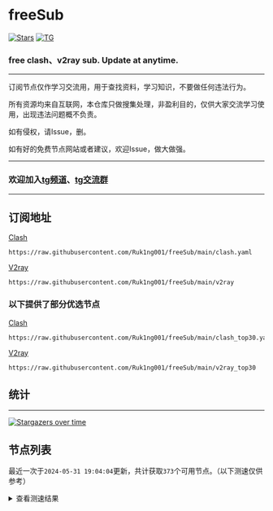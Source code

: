 # freeSub
[![Stars](https://img.shields.io/github/stars/Ruk1ng001/freeSub)](https://github.com/Ruk1ng001/freeSub/stargazers)
[![TG](https://img.shields.io/badge/Telegram-gray?logo=Telegram)](https://t.me/Ruk1ng001)
### free clash、v2ray sub. Update at anytime.

---

订阅节点仅作学习交流用，用于查找资料，学习知识，不要做任何违法行为。

所有资源均来自互联网，本仓库只做搜集处理，非盈利目的，仅供大家交流学习使用，出现违法问题概不负责。

如有侵权，请Issue，删。

如有好的免费节点网站或者建议，欢迎Issue，做大做强。

---

### 欢迎加入[tg频道](https://t.me/Ruk1ng001)、[tg交流群](https://t.me/+-e-b04EE5Cw2NmU1)

---

## 订阅地址
[Clash](https://raw.githubusercontent.com/Ruk1ng001/freeSub/main/clash.yaml)
```
https://raw.githubusercontent.com/Ruk1ng001/freeSub/main/clash.yaml
```
[V2ray](https://raw.githubusercontent.com/Ruk1ng001/freeSub/main/v2ray)
```
https://raw.githubusercontent.com/Ruk1ng001/freeSub/main/v2ray
```
### 以下提供了部分优选节点

[Clash](https://raw.githubusercontent.com/Ruk1ng001/freeSub/main/clash_top30.yaml)
```
https://raw.githubusercontent.com/Ruk1ng001/freeSub/main/clash_top30.yaml
```
[V2ray](https://raw.githubusercontent.com/Ruk1ng001/freeSub/main/v2ray_top30)
```
https://raw.githubusercontent.com/Ruk1ng001/freeSub/main/v2ray_top30
```

## 统计

---

[![Stargazers over time](https://starchart.cc/Ruk1ng001/freeSub.svg)](https://starchart.cc/Ruk1ng001/freeSub)

## 节点列表

最近一次于`2024-05-31 19:04:04`更新，共计获取`373`个可用节点。（以下测速仅供参考）

<details> <summary>查看测速结果</summary>

| 序号 | 节点 | 带宽 | 延迟 |
|:--:|:--:|:--:|:--:|
 | 1 | US😈github.com/Ruk1ng001_-234558492 | 3.81MB/s | 3002.00ms |
 | 2 | CN😈github.com/Ruk1ng001_897238101 | 3.59MB/s | 876.00ms |
 | 3 | CH😈github.com/Ruk1ng001_-1045089726 | 3.49MB/s | 495.00ms |
 | 4 | TW😈github.com/Ruk1ng001_418566877 | 3.44MB/s | 694.00ms |
 | 5 | CN😈github.com/Ruk1ng001_-1240602613 | 3.34MB/s | 550.00ms |
 | 6 | CA😈github.com/Ruk1ng001_-1672265592 | 3.33MB/s | 719.00ms |
 | 7 | CN😈github.com/Ruk1ng001_-76535870 | 3.33MB/s | 616.00ms |
 | 8 | HK😈github.com/Ruk1ng001_781110952 | 3.31MB/s | 450.00ms |
 | 9 | CN😈github.com/Ruk1ng001_-359419728 | 3.25MB/s | 462.00ms |
 | 10 | CN😈github.com/Ruk1ng001_-1922129779 | 3.07MB/s | 350.00ms |
 | 11 | JP😈github.com/Ruk1ng001_1145725734 | 3.01MB/s | 581.00ms |
 | 12 | JP😈github.com/Ruk1ng001_-511988489 | 2.83MB/s | 739.00ms |
 | 13 | JP😈github.com/Ruk1ng001_1802207784 | 2.69MB/s | 527.00ms |
 | 14 | HK😈github.com/Ruk1ng001_466765605 | 2.56MB/s | 426.00ms |
 | 15 | JP😈github.com/Ruk1ng001_1569210954 | 2.48MB/s | 487.00ms |
 | 16 | HK😈github.com/Ruk1ng001_-1580273855 | 2.38MB/s | 410.00ms |
 | 17 | CA😈github.com/Ruk1ng001_1227252987 | 2.38MB/s | 501.00ms |
 | 18 | SG😈github.com/Ruk1ng001_-576040174 | 2.32MB/s | 485.00ms |
 | 19 | CA😈github.com/Ruk1ng001_-1008720777 | 2.18MB/s | 397.00ms |
 | 20 | TW😈github.com/Ruk1ng001_-604235110 | 2.15MB/s | 455.00ms |
 | 21 | SG😈github.com/Ruk1ng001_-2134427733 | 2.13MB/s | 406.00ms |
 | 22 | HK😈github.com/Ruk1ng001_1203476530 | 2.06MB/s | 1610.00ms |
 | 23 | CN😈github.com/Ruk1ng001_-2087116798 | 2.01MB/s | 728.00ms |
 | 24 | TW😈github.com/Ruk1ng001_-1333486404 | 1.93MB/s | 749.00ms |
 | 25 | HK😈github.com/Ruk1ng001_197544522 | 1.92MB/s | 883.00ms |
 | 26 | CN😈github.com/Ruk1ng001_1960369821 | 1.90MB/s | 637.00ms |
 | 27 | HK😈github.com/Ruk1ng001_-677114025 | 1.88MB/s | 845.00ms |
 | 28 | Other😈github.com/Ruk1ng001_1182184118 | 1.79MB/s | 2055.00ms |
 | 29 | JP😈github.com/Ruk1ng001_-1501186216 | 1.66MB/s | 607.00ms |
 | 30 | CA😈github.com/Ruk1ng001_-1974840195 | 1.66MB/s | 1330.00ms |
 | 31 | US😈github.com/Ruk1ng001_912629114 | 1.58MB/s | 1757.00ms |
 | 32 | Other😈github.com/Ruk1ng001_-790524371 | 1.57MB/s | 1196.00ms |
 | 33 | TW😈github.com/Ruk1ng001_-1005625977 | 1.56MB/s | 357.00ms |
 | 34 | SG😈github.com/Ruk1ng001_1312163717 | 1.56MB/s | 1046.00ms |
 | 35 | UM😈github.com/Ruk1ng001_435540059 | 1.54MB/s | 1270.00ms |
 | 36 | CN😈github.com/Ruk1ng001_1996931643 | 1.52MB/s | 789.00ms |
 | 37 | CA😈github.com/Ruk1ng001_-561045334 | 1.51MB/s | 1243.00ms |
 | 38 | CA😈github.com/Ruk1ng001_1262241565 | 1.51MB/s | 1271.00ms |
 | 39 | CN😈github.com/Ruk1ng001_-759104754 | 1.48MB/s | 715.00ms |
 | 40 | CA😈github.com/Ruk1ng001_312756856 | 1.41MB/s | 928.00ms |
 | 41 | SG😈github.com/Ruk1ng001_-2026700889 | 1.38MB/s | 518.00ms |
 | 42 | UM😈github.com/Ruk1ng001_-1886715007 | 1.38MB/s | 1270.00ms |
 | 43 | UM😈github.com/Ruk1ng001_885467544 | 1.37MB/s | 1281.00ms |
 | 44 | CA😈github.com/Ruk1ng001_-1591117744 | 1.36MB/s | 1148.00ms |
 | 45 | Other😈github.com/Ruk1ng001_-618823350 | 1.36MB/s | 1250.00ms |
 | 46 | SG😈github.com/Ruk1ng001_777700868 | 1.34MB/s | 442.00ms |
 | 47 | CA😈github.com/Ruk1ng001_-1989250554 | 1.27MB/s | 1008.00ms |
 | 48 | UM😈github.com/Ruk1ng001_-102191318 | 1.26MB/s | 1233.00ms |
 | 49 | CA😈github.com/Ruk1ng001_200979588 | 1.26MB/s | 1350.00ms |
 | 50 | CA😈github.com/Ruk1ng001_-1750334099 | 1.26MB/s | 1517.00ms |
 | 51 | CA😈github.com/Ruk1ng001_519180423 | 1.25MB/s | 990.00ms |
 | 52 | UM😈github.com/Ruk1ng001_1978053647 | 1.25MB/s | 1094.00ms |
 | 53 | JP😈github.com/Ruk1ng001_-1292406694 | 1.25MB/s | 962.00ms |
 | 54 | UM😈github.com/Ruk1ng001_-373168241 | 1.24MB/s | 1044.00ms |
 | 55 | RU😈github.com/Ruk1ng001_-1049904755 | 1.20MB/s | 1223.00ms |
 | 56 | CA😈github.com/Ruk1ng001_1602438490 | 1.20MB/s | 1519.00ms |
 | 57 | CN😈github.com/Ruk1ng001_1279534408 | 1.18MB/s | 1157.00ms |
 | 58 | CA😈github.com/Ruk1ng001_959310995 | 1.17MB/s | 2039.00ms |
 | 59 | CA😈github.com/Ruk1ng001_577571612 | 1.17MB/s | 1066.00ms |
 | 60 | CA😈github.com/Ruk1ng001_-693286373 | 1.15MB/s | 1495.00ms |
 | 61 | CN😈github.com/Ruk1ng001_1966277915 | 1.15MB/s | 1131.00ms |
 | 62 | UM😈github.com/Ruk1ng001_-1491882096 | 1.15MB/s | 1397.00ms |
 | 63 | CA😈github.com/Ruk1ng001_-445362946 | 1.15MB/s | 1511.00ms |
 | 64 | CN😈github.com/Ruk1ng001_-1820570870 | 1.14MB/s | 503.00ms |
 | 65 | CN😈github.com/Ruk1ng001_1708283347 | 1.14MB/s | 737.00ms |
 | 66 | CA😈github.com/Ruk1ng001_692031390 | 1.14MB/s | 2120.00ms |
 | 67 | UM😈github.com/Ruk1ng001_1263919475 | 1.13MB/s | 1095.00ms |
 | 68 | CA😈github.com/Ruk1ng001_1885262548 | 1.13MB/s | 1646.00ms |
 | 69 | CA😈github.com/Ruk1ng001_-1296741748 | 1.13MB/s | 1585.00ms |
 | 70 | CN😈github.com/Ruk1ng001_482506552 | 1.11MB/s | 574.00ms |
 | 71 | UM😈github.com/Ruk1ng001_745691105 | 1.11MB/s | 969.00ms |
 | 72 | UM😈github.com/Ruk1ng001_-732917729 | 1.09MB/s | 997.00ms |
 | 73 | CA😈github.com/Ruk1ng001_-328306823 | 1.09MB/s | 1540.00ms |
 | 74 | CA😈github.com/Ruk1ng001_-1967456951 | 1.08MB/s | 1778.00ms |
 | 75 | CN😈github.com/Ruk1ng001_1121528462 | 1.08MB/s | 751.00ms |
 | 76 | CA😈github.com/Ruk1ng001_-355151149 | 1.07MB/s | 2001.00ms |
 | 77 | HK😈github.com/Ruk1ng001_-1905948420 | 1.06MB/s | 1805.00ms |
 | 78 | CA😈github.com/Ruk1ng001_1660444059 | 1.06MB/s | 1706.00ms |
 | 79 | SG😈github.com/Ruk1ng001_-1967551594 | 1.06MB/s | 1395.00ms |
 | 80 | CA😈github.com/Ruk1ng001_-2085459911 | 1.06MB/s | 1809.00ms |
 | 81 | CA😈github.com/Ruk1ng001_-138119989 | 1.06MB/s | 1842.00ms |
 | 82 | CA😈github.com/Ruk1ng001_-1745654583 | 1.06MB/s | 1715.00ms |
 | 83 | HK😈github.com/Ruk1ng001_2091039423 | 1.05MB/s | 2094.00ms |
 | 84 | HK😈github.com/Ruk1ng001_36348796 | 1.05MB/s | 2103.00ms |
 | 85 | HK😈github.com/Ruk1ng001_-493731111 | 1.04MB/s | 1662.00ms |
 | 86 | CA😈github.com/Ruk1ng001_161369125 | 1.03MB/s | 1783.00ms |
 | 87 | KZ😈github.com/Ruk1ng001_-581594089 | 1.03MB/s | 1036.00ms |
 | 88 | Other😈github.com/Ruk1ng001_-1494982010 | 1.02MB/s | 1654.00ms |
 | 89 | US😈github.com/Ruk1ng001_615508415 | 1.02MB/s | 1225.00ms |
 | 90 | RU😈github.com/Ruk1ng001_528691366 | 1.01MB/s | 1681.00ms |
 | 91 | CN😈github.com/Ruk1ng001_-1180751006 | 1015.93KB/s | 1342.00ms |
 | 92 | CA😈github.com/Ruk1ng001_-316335294 | 1012.96KB/s | 1868.00ms |
 | 93 | CA😈github.com/Ruk1ng001_902126168 | 1008.08KB/s | 1749.00ms |
 | 94 | TW😈github.com/Ruk1ng001_823365205 | 993.26KB/s | 1106.00ms |
 | 95 | FR😈github.com/Ruk1ng001_486440171 | 988.49KB/s | 931.00ms |
 | 96 | US😈github.com/Ruk1ng001_-1738742084 | 982.78KB/s | 1345.00ms |
 | 97 | UM😈github.com/Ruk1ng001_1782500260 | 978.21KB/s | 1292.00ms |
 | 98 | FR😈github.com/Ruk1ng001_433628204 | 975.29KB/s | 1280.00ms |
 | 99 | UM😈github.com/Ruk1ng001_-1792763356 | 974.18KB/s | 1055.00ms |
 | 100 | US😈github.com/Ruk1ng001_303307089 | 966.40KB/s | 1331.00ms |
 | 101 | HK😈github.com/Ruk1ng001_1885078087 | 960.53KB/s | 2130.00ms |
 | 102 | Euro😈github.com/Ruk1ng001_-610475081 | 955.15KB/s | 912.00ms |
 | 103 | NL😈github.com/Ruk1ng001_-1015548933 | 952.74KB/s | 1331.00ms |
 | 104 | Euro😈github.com/Ruk1ng001_-567779203 | 952.24KB/s | 932.00ms |
 | 105 | FR😈github.com/Ruk1ng001_2025009026 | 943.90KB/s | 995.00ms |
 | 106 | TW😈github.com/Ruk1ng001_-414360870 | 935.24KB/s | 418.00ms |
 | 107 | CN😈github.com/Ruk1ng001_825794549 | 933.01KB/s | 1573.00ms |
 | 108 | Other😈github.com/Ruk1ng001_371859801 | 927.92KB/s | 1201.00ms |
 | 109 | Euro😈github.com/Ruk1ng001_-1100658875 | 922.53KB/s | 687.00ms |
 | 110 | US😈github.com/Ruk1ng001_-2017068477 | 921.21KB/s | 1365.00ms |
 | 111 | NL😈github.com/Ruk1ng001_459288418 | 920.45KB/s | 1386.00ms |
 | 112 | UM😈github.com/Ruk1ng001_-1337401522 | 915.09KB/s | 974.00ms |
 | 113 | FR😈github.com/Ruk1ng001_49151771 | 912.57KB/s | 1014.00ms |
 | 114 | FR😈github.com/Ruk1ng001_-181723111 | 911.92KB/s | 984.00ms |
 | 115 | US😈github.com/Ruk1ng001_1797588643 | 910.84KB/s | 1356.00ms |
 | 116 | NL😈github.com/Ruk1ng001_-1059410687 | 907.69KB/s | 1368.00ms |
 | 117 | FR😈github.com/Ruk1ng001_-1728010228 | 905.83KB/s | 1276.00ms |
 | 118 | NL😈github.com/Ruk1ng001_970176328 | 902.14KB/s | 1414.00ms |
 | 119 | CA😈github.com/Ruk1ng001_1132634313 | 900.63KB/s | 967.00ms |
 | 120 | Other😈github.com/Ruk1ng001_1540704172 | 899.91KB/s | 818.00ms |
 | 121 | FR😈github.com/Ruk1ng001_-1857771266 | 899.16KB/s | 894.00ms |
 | 122 | Other😈github.com/Ruk1ng001_-1053759612 | 886.65KB/s | 1320.00ms |
 | 123 | NL😈github.com/Ruk1ng001_-730927187 | 886.14KB/s | 731.00ms |
 | 124 | SG😈github.com/Ruk1ng001_-1604217019 | 883.27KB/s | 484.00ms |
 | 125 | US😈github.com/Ruk1ng001_861083714 | 880.81KB/s | 1410.00ms |
 | 126 | US😈github.com/Ruk1ng001_-424472426 | 879.60KB/s | 891.00ms |
 | 127 | FR😈github.com/Ruk1ng001_-390927278 | 876.30KB/s | 1071.00ms |
 | 128 | FR😈github.com/Ruk1ng001_628145102 | 872.91KB/s | 1824.00ms |
 | 129 | US😈github.com/Ruk1ng001_1438672873 | 872.66KB/s | 1436.00ms |
 | 130 | FR😈github.com/Ruk1ng001_1063657475 | 868.20KB/s | 1115.00ms |
 | 131 | NL😈github.com/Ruk1ng001_-331801907 | 867.11KB/s | 732.00ms |
 | 132 | CN😈github.com/Ruk1ng001_-1226086386 | 864.93KB/s | 1208.00ms |
 | 133 | FR😈github.com/Ruk1ng001_1547493110 | 862.00KB/s | 1072.00ms |
 | 134 | US😈github.com/Ruk1ng001_152166326 | 860.14KB/s | 779.00ms |
 | 135 | CA😈github.com/Ruk1ng001_286035895 | 852.69KB/s | 1566.00ms |
 | 136 | US😈github.com/Ruk1ng001_-885095444 | 848.25KB/s | 1389.00ms |
 | 137 | UM😈github.com/Ruk1ng001_500483921 | 842.64KB/s | 981.00ms |
 | 138 | FR😈github.com/Ruk1ng001_-634455245 | 834.80KB/s | 858.00ms |
 | 139 | US😈github.com/Ruk1ng001_790854164 | 831.51KB/s | 790.00ms |
 | 140 | DE😈github.com/Ruk1ng001_867741831 | 830.70KB/s | 921.00ms |
 | 141 | Other😈github.com/Ruk1ng001_1972596040 | 829.90KB/s | 1072.00ms |
 | 142 | SG😈github.com/Ruk1ng001_-2131096342 | 829.42KB/s | 707.00ms |
 | 143 | Other😈github.com/Ruk1ng001_1952458991 | 810.86KB/s | 1030.00ms |
 | 144 | JP😈github.com/Ruk1ng001_2108469038 | 808.33KB/s | 553.00ms |
 | 145 | FR😈github.com/Ruk1ng001_1037780964 | 807.53KB/s | 851.00ms |
 | 146 | FR😈github.com/Ruk1ng001_995614948 | 801.41KB/s | 843.00ms |
 | 147 | US😈github.com/Ruk1ng001_1490566360 | 799.10KB/s | 783.00ms |
 | 148 | FR😈github.com/Ruk1ng001_-549524324 | 793.47KB/s | 1569.00ms |
 | 149 | FR😈github.com/Ruk1ng001_331755800 | 787.57KB/s | 871.00ms |
 | 150 | FR😈github.com/Ruk1ng001_1086922309 | 786.12KB/s | 1557.00ms |
 | 151 | Other😈github.com/Ruk1ng001_2014103162 | 784.52KB/s | 937.00ms |
 | 152 | Other😈github.com/Ruk1ng001_-695916869 | 781.90KB/s | 864.00ms |
 | 153 | CA😈github.com/Ruk1ng001_1170082256 | 778.51KB/s | 1603.00ms |
 | 154 | US😈github.com/Ruk1ng001_-2116800154 | 777.00KB/s | 1587.00ms |
 | 155 | FR😈github.com/Ruk1ng001_-726199911 | 776.71KB/s | 887.00ms |
 | 156 | Euro😈github.com/Ruk1ng001_1455062586 | 776.16KB/s | 742.00ms |
 | 157 | FR😈github.com/Ruk1ng001_-1255259185 | 772.59KB/s | 1678.00ms |
 | 158 | CA😈github.com/Ruk1ng001_850726388 | 767.75KB/s | 1648.00ms |
 | 159 | CA😈github.com/Ruk1ng001_1537578765 | 760.93KB/s | 526.00ms |
 | 160 | CN😈github.com/Ruk1ng001_1774881189 | 760.37KB/s | 1319.00ms |
 | 161 | SE😈github.com/Ruk1ng001_1038189334 | 754.33KB/s | 1430.00ms |
 | 162 | CN😈github.com/Ruk1ng001_-932387097 | 750.24KB/s | 1050.00ms |
 | 163 | UM😈github.com/Ruk1ng001_-1518711255 | 744.32KB/s | 1113.00ms |
 | 164 | US😈github.com/Ruk1ng001_1650935518 | 737.01KB/s | 773.00ms |
 | 165 | GB😈github.com/Ruk1ng001_-1570583276 | 736.08KB/s | 748.00ms |
 | 166 | CN😈github.com/Ruk1ng001_1903292082 | 718.82KB/s | 809.00ms |
 | 167 | ES😈github.com/Ruk1ng001_528490910 | 714.38KB/s | 1116.00ms |
 | 168 | GB😈github.com/Ruk1ng001_-1780153314 | 708.15KB/s | 730.00ms |
 | 169 | SE😈github.com/Ruk1ng001_-809521006 | 703.68KB/s | 1503.00ms |
 | 170 | UM😈github.com/Ruk1ng001_-1910970853 | 700.89KB/s | 1040.00ms |
 | 171 | US😈github.com/Ruk1ng001_1878698898 | 696.38KB/s | 808.00ms |
 | 172 | US😈github.com/Ruk1ng001_1426887277 | 695.44KB/s | 940.00ms |
 | 173 | SG😈github.com/Ruk1ng001_1562837448 | 690.86KB/s | 534.00ms |
 | 174 | UM😈github.com/Ruk1ng001_-2036645614 | 689.43KB/s | 1056.00ms |
 | 175 | HK😈github.com/Ruk1ng001_1712162064 | 688.63KB/s | 2102.00ms |
 | 176 | CN😈github.com/Ruk1ng001_1964030541 | 673.00KB/s | 1038.00ms |
 | 177 | CA😈github.com/Ruk1ng001_-1817004578 | 665.48KB/s | 1649.00ms |
 | 178 | UM😈github.com/Ruk1ng001_-2038148295 | 662.45KB/s | 1577.00ms |
 | 179 | IE😈github.com/Ruk1ng001_-347369602 | 658.39KB/s | 1114.00ms |
 | 180 | GB😈github.com/Ruk1ng001_-59921819 | 658.08KB/s | 1002.00ms |
 | 181 | CN😈github.com/Ruk1ng001_-166473483 | 654.37KB/s | 1040.00ms |
 | 182 | CN😈github.com/Ruk1ng001_1704349606 | 647.21KB/s | 900.00ms |
 | 183 | CH😈github.com/Ruk1ng001_-431066672 | 647.14KB/s | 1374.00ms |
 | 184 | Euro😈github.com/Ruk1ng001_-1443743963 | 644.40KB/s | 1377.00ms |
 | 185 | US😈github.com/Ruk1ng001_-598542849 | 631.61KB/s | 989.00ms |
 | 186 | CN😈github.com/Ruk1ng001_-1782810545 | 631.33KB/s | 1582.00ms |
 | 187 | CN😈github.com/Ruk1ng001_399503400 | 630.22KB/s | 1594.00ms |
 | 188 | UM😈github.com/Ruk1ng001_1844565209 | 629.67KB/s | 977.00ms |
 | 189 | CN😈github.com/Ruk1ng001_-1820120209 | 625.00KB/s | 1529.00ms |
 | 190 | CA😈github.com/Ruk1ng001_44100457 | 623.83KB/s | 1949.00ms |
 | 191 | CA😈github.com/Ruk1ng001_-1310335647 | 621.11KB/s | 2180.00ms |
 | 192 | UM😈github.com/Ruk1ng001_-2130750040 | 621.05KB/s | 1119.00ms |
 | 193 | Other😈github.com/Ruk1ng001_-41519520 | 618.47KB/s | 2199.00ms |
 | 194 | UM😈github.com/Ruk1ng001_1497304753 | 615.02KB/s | 1145.00ms |
 | 195 | FR😈github.com/Ruk1ng001_589236884 | 610.86KB/s | 1023.00ms |
 | 196 | CN😈github.com/Ruk1ng001_1756240449 | 610.60KB/s | 719.00ms |
 | 197 | CA😈github.com/Ruk1ng001_250667970 | 604.90KB/s | 1287.00ms |
 | 198 | HK😈github.com/Ruk1ng001_369893907 | 599.26KB/s | 2227.00ms |
 | 199 | CN😈github.com/Ruk1ng001_85191296 | 598.21KB/s | 1397.00ms |
 | 200 | Other😈github.com/Ruk1ng001_-1663307983 | 597.55KB/s | 1501.00ms |
 | 201 | CN😈github.com/Ruk1ng001_1843838071 | 589.96KB/s | 1676.00ms |
 | 202 | CN😈github.com/Ruk1ng001_-2053381123 | 589.13KB/s | 888.00ms |
 | 203 | FR😈github.com/Ruk1ng001_-1611703640 | 588.05KB/s | 1902.00ms |
 | 204 | CA😈github.com/Ruk1ng001_1391546740 | 582.36KB/s | 2234.00ms |
 | 205 | CA😈github.com/Ruk1ng001_-1115842090 | 581.19KB/s | 2334.00ms |
 | 206 | CA😈github.com/Ruk1ng001_874470658 | 577.44KB/s | 2274.00ms |
 | 207 | US😈github.com/Ruk1ng001_411653294 | 572.67KB/s | 815.00ms |
 | 208 | FR😈github.com/Ruk1ng001_-1844167915 | 567.22KB/s | 936.00ms |
 | 209 | Euro😈github.com/Ruk1ng001_-942643433 | 566.31KB/s | 1632.00ms |
 | 210 | US😈github.com/Ruk1ng001_1731875963 | 565.44KB/s | 845.00ms |
 | 211 | UM😈github.com/Ruk1ng001_-1774726499 | 552.22KB/s | 1874.00ms |
 | 212 | GB😈github.com/Ruk1ng001_-319846211 | 552.09KB/s | 956.00ms |
 | 213 | GB😈github.com/Ruk1ng001_1012956709 | 546.06KB/s | 980.00ms |
 | 214 | HK😈github.com/Ruk1ng001_-1086111670 | 531.23KB/s | 428.00ms |
 | 215 | CN😈github.com/Ruk1ng001_-1937661192 | 522.95KB/s | 1296.00ms |
 | 216 | Other😈github.com/Ruk1ng001_-1843361734 | 513.56KB/s | 839.00ms |
 | 217 | FR😈github.com/Ruk1ng001_-1182933090 | 499.08KB/s | 1977.00ms |
 | 218 | UM😈github.com/Ruk1ng001_1120030419 | 497.34KB/s | 1394.00ms |
 | 219 | FR😈github.com/Ruk1ng001_1582206346 | 488.11KB/s | 1889.00ms |
 | 220 | CH😈github.com/Ruk1ng001_-1024973147 | 480.78KB/s | 1030.00ms |
 | 221 | FR😈github.com/Ruk1ng001_-1946169941 | 474.33KB/s | 1706.00ms |
 | 222 | CN😈github.com/Ruk1ng001_2121892508 | 472.53KB/s | 834.00ms |
 | 223 | Americas😈github.com/Ruk1ng001_-506153438 | 469.76KB/s | 1810.00ms |
 | 224 | NL😈github.com/Ruk1ng001_1236911722 | 463.77KB/s | 1384.00ms |
 | 225 | JP😈github.com/Ruk1ng001_-517696060 | 450.38KB/s | 672.00ms |
 | 226 | UM😈github.com/Ruk1ng001_-2100351759 | 448.59KB/s | 1258.00ms |
 | 227 | UK😈github.com/Ruk1ng001_2059078769 | 435.11KB/s | 1861.00ms |
 | 228 | CA😈github.com/Ruk1ng001_-440080573 | 428.86KB/s | 2988.00ms |
 | 229 | HK😈github.com/Ruk1ng001_1744140237 | 427.43KB/s | 1841.00ms |
 | 230 | US😈github.com/Ruk1ng001_-1988160839 | 422.00KB/s | 764.00ms |
 | 231 | CA😈github.com/Ruk1ng001_1535759597 | 421.78KB/s | 1436.00ms |
 | 232 | FR😈github.com/Ruk1ng001_460132446 | 421.55KB/s | 2043.00ms |
 | 233 | UM😈github.com/Ruk1ng001_1472351678 | 419.58KB/s | 1257.00ms |
 | 234 | CA😈github.com/Ruk1ng001_-394796428 | 417.40KB/s | 1650.00ms |
 | 235 | CA😈github.com/Ruk1ng001_-1716620041 | 410.26KB/s | 2211.00ms |
 | 236 | DE😈github.com/Ruk1ng001_884654725 | 403.02KB/s | 957.00ms |
 | 237 | CA😈github.com/Ruk1ng001_1404508037 | 397.54KB/s | 1995.00ms |
 | 238 | UM😈github.com/Ruk1ng001_-1090185355 | 397.21KB/s | 1596.00ms |
 | 239 | HK😈github.com/Ruk1ng001_1738846254 | 392.79KB/s | 2483.00ms |
 | 240 | CN😈github.com/Ruk1ng001_24015290 | 377.46KB/s | 956.00ms |
 | 241 | US😈github.com/Ruk1ng001_-362544868 | 370.20KB/s | 1813.00ms |
 | 242 | HK😈github.com/Ruk1ng001_826561486 | 370.05KB/s | 2491.00ms |
 | 243 | HK😈github.com/Ruk1ng001_-1920177184 | 366.33KB/s | 2488.00ms |
 | 244 | KR😈github.com/Ruk1ng001_664774932 | 336.75KB/s | 2075.00ms |
 | 245 | CH😈github.com/Ruk1ng001_-903636143 | 324.13KB/s | 540.00ms |
 | 246 | CN😈github.com/Ruk1ng001_-1457532390 | 319.95KB/s | 1010.00ms |
 | 247 | HK😈github.com/Ruk1ng001_2287359 | 313.26KB/s | 2505.00ms |
 | 248 | CH😈github.com/Ruk1ng001_864906418 | 312.46KB/s | 2337.00ms |
 | 249 | UM😈github.com/Ruk1ng001_532150856 | 309.95KB/s | 1854.00ms |
 | 250 | CA😈github.com/Ruk1ng001_-1734462663 | 293.41KB/s | 1545.00ms |
 | 251 | Americas😈github.com/Ruk1ng001_1090519050 | 289.38KB/s | 2284.00ms |
 | 252 | UM😈github.com/Ruk1ng001_2054894954 | 284.60KB/s | 1207.00ms |
 | 253 | US😈github.com/Ruk1ng001_-1420722998 | 274.81KB/s | 2011.00ms |
 | 254 | CH😈github.com/Ruk1ng001_-2101205013 | 272.74KB/s | 1462.00ms |
 | 255 | CA😈github.com/Ruk1ng001_-2046415725 | 271.94KB/s | 2443.00ms |
 | 256 | PL😈github.com/Ruk1ng001_-404911409 | 271.13KB/s | 1158.00ms |
 | 257 | US😈github.com/Ruk1ng001_-1248491955 | 265.53KB/s | 1661.00ms |
 | 258 | NL😈github.com/Ruk1ng001_1909749058 | 265.37KB/s | 1494.00ms |
 | 259 | HK😈github.com/Ruk1ng001_541060471 | 259.45KB/s | 2975.00ms |
 | 260 | Other😈github.com/Ruk1ng001_-752549939 | 250.55KB/s | 1006.00ms |
 | 261 | CN😈github.com/Ruk1ng001_96347317 | 249.70KB/s | 1020.00ms |
 | 262 | UM😈github.com/Ruk1ng001_-1006573877 | 246.62KB/s | 1968.00ms |
 | 263 | UM😈github.com/Ruk1ng001_-1986465562 | 244.93KB/s | 1176.00ms |
 | 264 | Americas😈github.com/Ruk1ng001_2003495174 | 242.50KB/s | 2045.00ms |
 | 265 | UM😈github.com/Ruk1ng001_1034331182 | 241.02KB/s | 1280.00ms |
 | 266 | US😈github.com/Ruk1ng001_-1926413983 | 237.50KB/s | 1659.00ms |
 | 267 | CA😈github.com/Ruk1ng001_36226378 | 231.01KB/s | 2599.00ms |
 | 268 | FI😈github.com/Ruk1ng001_-719078014 | 229.97KB/s | 2311.00ms |
 | 269 | US😈github.com/Ruk1ng001_-1391849799 | 229.55KB/s | 849.00ms |
 | 270 | CA😈github.com/Ruk1ng001_-592430178 | 228.22KB/s | 2600.00ms |
 | 271 | CH😈github.com/Ruk1ng001_658831828 | 228.04KB/s | 1529.00ms |
 | 272 | CN😈github.com/Ruk1ng001_-1518005797 | 225.53KB/s | 695.00ms |
 | 273 | SG😈github.com/Ruk1ng001_-238728919 | 223.96KB/s | 555.00ms |
 | 274 | CA😈github.com/Ruk1ng001_655327623 | 219.04KB/s | 1692.00ms |
 | 275 | FR😈github.com/Ruk1ng001_232560701 | 217.01KB/s | 1656.00ms |
 | 276 | US😈github.com/Ruk1ng001_8788836 | 216.40KB/s | 1007.00ms |
 | 277 | CH😈github.com/Ruk1ng001_999422102 | 209.16KB/s | 1018.00ms |
 | 278 | US😈github.com/Ruk1ng001_-1506833023 | 206.77KB/s | 1770.00ms |
 | 279 | CA😈github.com/Ruk1ng001_-531996750 | 203.87KB/s | 2572.00ms |
 | 280 | GB😈github.com/Ruk1ng001_153628593 | 203.83KB/s | 1200.00ms |
 | 281 | CN😈github.com/Ruk1ng001_-428855864 | 197.63KB/s | 579.00ms |
 | 282 | Euro😈github.com/Ruk1ng001_1125987866 | 195.80KB/s | 1122.00ms |
 | 283 | CN😈github.com/Ruk1ng001_564322706 | 192.75KB/s | 1404.00ms |
 | 284 | FR😈github.com/Ruk1ng001_631136814 | 192.68KB/s | 2445.00ms |
 | 285 | RU😈github.com/Ruk1ng001_1958750988 | 192.31KB/s | 1297.00ms |
 | 286 | US😈github.com/Ruk1ng001_-1873652950 | 192.02KB/s | 2276.00ms |
 | 287 | HK😈github.com/Ruk1ng001_-1473380220 | 189.69KB/s | 2854.00ms |
 | 288 | CN😈github.com/Ruk1ng001_1788757087 | 188.08KB/s | 1222.00ms |
 | 289 | Americas😈github.com/Ruk1ng001_-907697603 | 182.34KB/s | 1400.00ms |
 | 290 | KR😈github.com/Ruk1ng001_-563409254 | 179.32KB/s | 1574.00ms |
 | 291 | Americas😈github.com/Ruk1ng001_-451474164 | 178.05KB/s | 1810.00ms |
 | 292 | CN😈github.com/Ruk1ng001_1616468470 | 173.96KB/s | 893.00ms |
 | 293 | SG😈github.com/Ruk1ng001_-1988397824 | 171.50KB/s | 1947.00ms |
 | 294 | CN😈github.com/Ruk1ng001_1169214441 | 171.09KB/s | 577.00ms |
 | 295 | CN😈github.com/Ruk1ng001_319638692 | 170.49KB/s | 680.00ms |
 | 296 | FR😈github.com/Ruk1ng001_121942279 | 167.65KB/s | 1195.00ms |
 | 297 | CN😈github.com/Ruk1ng001_-324042234 | 167.07KB/s | 806.00ms |
 | 298 | PL😈github.com/Ruk1ng001_-711640898 | 165.30KB/s | 1550.00ms |
 | 299 | UM😈github.com/Ruk1ng001_-230454350 | 165.28KB/s | 1264.00ms |
 | 300 | HK😈github.com/Ruk1ng001_-400415899 | 165.15KB/s | 2774.00ms |
 | 301 | HK😈github.com/Ruk1ng001_1216034403 | 164.27KB/s | 2773.00ms |
 | 302 | US😈github.com/Ruk1ng001_949315361 | 164.18KB/s | 1255.00ms |
 | 303 | Euro😈github.com/Ruk1ng001_-140596146 | 163.80KB/s | 1218.00ms |
 | 304 | CA😈github.com/Ruk1ng001_-1820981653 | 161.67KB/s | 1595.00ms |
 | 305 | CN😈github.com/Ruk1ng001_-826177220 | 158.72KB/s | 892.00ms |
 | 306 | PL😈github.com/Ruk1ng001_-1975363469 | 157.13KB/s | 1075.00ms |
 | 307 | HK😈github.com/Ruk1ng001_-1506424712 | 156.94KB/s | 2762.00ms |
 | 308 | GB😈github.com/Ruk1ng001_-930683319 | 155.98KB/s | 957.00ms |
 | 309 | GB😈github.com/Ruk1ng001_746654693 | 155.33KB/s | 949.00ms |
 | 310 | GB😈github.com/Ruk1ng001_1764285812 | 155.19KB/s | 2156.00ms |
 | 311 | PL😈github.com/Ruk1ng001_1723266525 | 151.20KB/s | 1211.00ms |
 | 312 | PL😈github.com/Ruk1ng001_-211707764 | 150.32KB/s | 1001.00ms |
 | 313 | CN😈github.com/Ruk1ng001_-1784601529 | 147.64KB/s | 1349.00ms |
 | 314 | CN😈github.com/Ruk1ng001_1207210027 | 142.19KB/s | 1624.00ms |
 | 315 | US😈github.com/Ruk1ng001_819321688 | 140.49KB/s | 837.00ms |
 | 316 | HK😈github.com/Ruk1ng001_1338608767 | 140.06KB/s | 2734.00ms |
 | 317 | Euro😈github.com/Ruk1ng001_45319295 | 139.27KB/s | 2033.00ms |
 | 318 | PL😈github.com/Ruk1ng001_25403157 | 138.82KB/s | 1167.00ms |
 | 319 | CN😈github.com/Ruk1ng001_-2102876083 | 137.23KB/s | 1807.00ms |
 | 320 | KR😈github.com/Ruk1ng001_1125428472 | 136.11KB/s | 1919.00ms |
 | 321 | CN😈github.com/Ruk1ng001_-1022377743 | 134.57KB/s | 1307.00ms |
 | 322 | GB😈github.com/Ruk1ng001_-69782193 | 129.94KB/s | 917.00ms |
 | 323 | CN😈github.com/Ruk1ng001_705449927 | 127.43KB/s | 1739.00ms |
 | 324 | PL😈github.com/Ruk1ng001_-398873572 | 125.71KB/s | 1065.00ms |
 | 325 | Euro😈github.com/Ruk1ng001_1472696902 | 125.20KB/s | 1700.00ms |
 | 326 | CA😈github.com/Ruk1ng001_-2025837458 | 123.97KB/s | 2753.00ms |
 | 327 | Euro😈github.com/Ruk1ng001_430710048 | 120.28KB/s | 2521.00ms |
 | 328 | CN😈github.com/Ruk1ng001_1673641397 | 119.43KB/s | 871.00ms |
 | 329 | CN😈github.com/Ruk1ng001_-509761480 | 118.10KB/s | 2051.00ms |
 | 330 | CN😈github.com/Ruk1ng001_-792038463 | 117.18KB/s | 1192.00ms |
 | 331 | PL😈github.com/Ruk1ng001_-2115041744 | 117.15KB/s | 1123.00ms |
 | 332 | CN😈github.com/Ruk1ng001_1956124865 | 116.14KB/s | 901.00ms |
 | 333 | FR😈github.com/Ruk1ng001_-967417382 | 114.74KB/s | 1293.00ms |
 | 334 | CN😈github.com/Ruk1ng001_-315924638 | 112.80KB/s | 1557.00ms |
 | 335 | CN😈github.com/Ruk1ng001_1566366067 | 110.73KB/s | 990.00ms |
 | 336 | UM😈github.com/Ruk1ng001_-862566499 | 108.67KB/s | 2925.00ms |
 | 337 | US😈github.com/Ruk1ng001_704282523 | 108.24KB/s | 795.00ms |
 | 338 | US😈github.com/Ruk1ng001_-1298904919 | 106.27KB/s | 2020.00ms |
 | 339 | US😈github.com/Ruk1ng001_-205285385 | 106.12KB/s | 905.00ms |
 | 340 | CN😈github.com/Ruk1ng001_1988319447 | 106.06KB/s | 858.00ms |
 | 341 | CN😈github.com/Ruk1ng001_-1970064165 | 102.33KB/s | 577.00ms |
 | 342 | CN😈github.com/Ruk1ng001_-34100955 | 97.54KB/s | 2603.00ms |
 | 343 | FR😈github.com/Ruk1ng001_955397849 | 96.00KB/s | 1265.00ms |
 | 344 | Euro😈github.com/Ruk1ng001_-1541685197 | 93.88KB/s | 1727.00ms |
 | 345 | Other😈github.com/Ruk1ng001_936188442 | 93.08KB/s | 1926.00ms |
 | 346 | PL😈github.com/Ruk1ng001_1600282806 | 89.44KB/s | 2022.00ms |
 | 347 | RU😈github.com/Ruk1ng001_-393263025 | 87.55KB/s | 2298.00ms |
 | 348 | HK😈github.com/Ruk1ng001_-1022844423 | 85.89KB/s | 2642.00ms |
 | 349 | JP😈github.com/Ruk1ng001_1671761707 | 85.39KB/s | 1650.00ms |
 | 350 | CA😈github.com/Ruk1ng001_-344366880 | 83.20KB/s | 1799.00ms |
 | 351 | CN😈github.com/Ruk1ng001_-1056459350 | 82.59KB/s | 729.00ms |
 | 352 | Euro😈github.com/Ruk1ng001_-2129147082 | 81.96KB/s | 2738.00ms |
 | 353 | HK😈github.com/Ruk1ng001_89083416 | 81.54KB/s | 2735.00ms |
 | 354 | CH😈github.com/Ruk1ng001_1960632347 | 78.49KB/s | 955.00ms |
 | 355 | Euro😈github.com/Ruk1ng001_-1903533614 | 78.47KB/s | 2458.00ms |
 | 356 | CN😈github.com/Ruk1ng001_-1180987789 | 78.15KB/s | 970.00ms |
 | 357 | HK😈github.com/Ruk1ng001_1372547786 | 76.94KB/s | 2928.00ms |
 | 358 | CN😈github.com/Ruk1ng001_512660006 | 76.73KB/s | 2196.00ms |
 | 359 | CA😈github.com/Ruk1ng001_1709866853 | 76.49KB/s | 1601.00ms |
 | 360 | PL😈github.com/Ruk1ng001_-999976788 | 74.17KB/s | 2387.00ms |
 | 361 | VN😈github.com/Ruk1ng001_886551404 | 71.70KB/s | 1952.00ms |
 | 362 | CN😈github.com/Ruk1ng001_1512452649 | 70.88KB/s | 1255.00ms |
 | 363 | US😈github.com/Ruk1ng001_445023364 | 70.45KB/s | 2661.00ms |
 | 364 | CN😈github.com/Ruk1ng001_612260325 | 66.63KB/s | 2135.00ms |
 | 365 | CN😈github.com/Ruk1ng001_-322227788 | 65.67KB/s | 694.00ms |
 | 366 | CH😈github.com/Ruk1ng001_-1206978789 | 64.60KB/s | 719.00ms |
 | 367 | CN😈github.com/Ruk1ng001_-298383664 | 63.04KB/s | 709.00ms |
 | 368 | SG😈github.com/Ruk1ng001_-414846659 | 62.27KB/s | 2569.00ms |
 | 369 | CN😈github.com/Ruk1ng001_495783260 | 62.21KB/s | 1343.00ms |
 | 370 | Other😈github.com/Ruk1ng001_25091907 | 60.86KB/s | 2407.00ms |
 | 371 | US😈github.com/Ruk1ng001_2104342414 | 60.22KB/s | 1666.00ms |
 | 372 | CN😈github.com/Ruk1ng001_407303694 | 58.13KB/s | 2012.00ms |
 | 373 | CN😈github.com/Ruk1ng001_535410740 | 53.51KB/s | 1519.00ms |


</details>